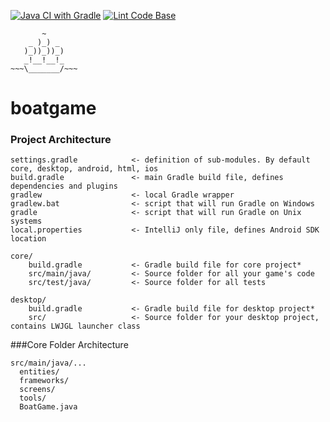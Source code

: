 [![Java CI with Gradle](https://github.com/ENG1-GROUP18/boatgame/actions/workflows/gradle.yml/badge.svg?branch=main)](https://github.com/ENG1-GROUP18/boatgame/actions/workflows/gradle.yml)
[![Lint Code Base](https://github.com/ENG1-GROUP18/boatgame/actions/workflows/linter.yml/badge.svg)](https://github.com/ENG1-GROUP18/boatgame/actions/workflows/linter.yml)
```
       ~
    _ )_) _
   )_))_))_)
   _!__!__!_
~~~\_______/~~~
```
# boatgame

### Project Architecture
```
settings.gradle            <- definition of sub-modules. By default core, desktop, android, html, ios
build.gradle               <- main Gradle build file, defines dependencies and plugins
gradlew                    <- local Gradle wrapper
gradlew.bat                <- script that will run Gradle on Windows
gradle                     <- script that will run Gradle on Unix systems
local.properties           <- IntelliJ only file, defines Android SDK location

core/
    build.gradle           <- Gradle build file for core project*
    src/main/java/         <- Source folder for all your game's code
    src/test/java/         <- Source folder for all tests

desktop/
    build.gradle           <- Gradle build file for desktop project*
    src/                   <- Source folder for your desktop project, contains LWJGL launcher class

```

###Core Folder Architecture

```
src/main/java/...
  entities/
  frameworks/
  screens/
  tools/
  BoatGame.java
```
